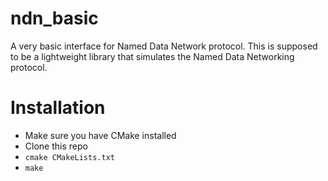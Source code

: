 # ndn_basic
A very basic interface for Named Data Network protocol. This is supposed to be a lightweight library that simulates the Named Data Networking protocol.


# Installation

- Make sure you have CMake installed
- Clone this repo
- ``cmake CMakeLists.txt``
- ``make``
